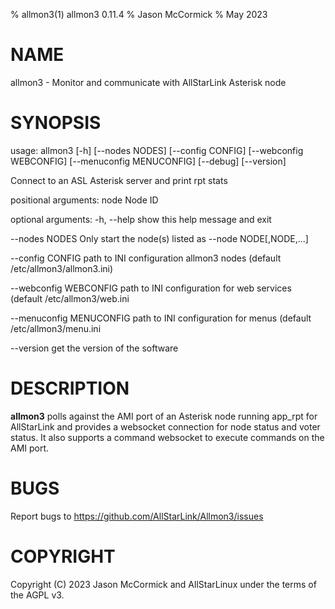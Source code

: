% allmon3(1) allmon3 0.11.4
% Jason McCormick
% May 2023

# NAME
allmon3 - Monitor and communicate with AllStarLink Asterisk node

# SYNOPSIS
usage: allmon3 [-h] [\-\-nodes NODES] [\-\-config CONFIG]
 [\-\-webconfig WEBCONFIG] [\-\-menuconfig MENUCONFIG] [\-\-debug] [\-\-version]

Connect to an ASL Asterisk server and print rpt stats

positional arguments:
  node        Node ID

optional arguments:
  -h, \-\-help  show this help message and exit

  \-\-nodes NODES         Only start the node(s) listed as \-\-node NODE[,NODE,...]

  \-\-config CONFIG       path to INI configuration allmon3 nodes (default /etc/allmon3/allmon3.ini)

  \-\-webconfig WEBCONFIG path to INI configuration for web services (default /etc/allmon3/web.ini

  \-\-menuconfig MENUCONFIG path to INI configuration for menus (default /etc/allmon3/menu.ini

  \-\-version   get the version of the software


# DESCRIPTION
**allmon3** polls against the AMI port of an Asterisk
node running app_rpt for AllStarLink and provides
a websocket connection for node status and voter
status. It also supports a command websocket to execute
commands on the AMI port.

# BUGS
Report bugs to https://github.com/AllStarLink/Allmon3/issues

# COPYRIGHT
Copyright (C) 2023 Jason McCormick and AllStarLinux
under the terms of the AGPL v3.
